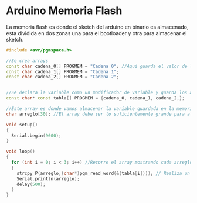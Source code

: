 # Arduino Memoria Flash
La memoria flash es donde el sketch del arduino en binario es almacenado, esta dividida en dos zonas una para el bootloader y otra para almacenar el sketch.

```c++
#include <avr/pgmspace.h>

//Se crea arrays
const char cadena_0[] PROGMEM = "Cadena 0"; //Aqui guarda el valor de la variable
const char cadena_1[] PROGMEM = "Cadena 1";
const char cadena_2[] PROGMEM = "Cadena 2";


//Se declara la variable como un modificador de variable y guarda los array en la memoria flash
const char* const tabla[] PROGMEM = {cadena_0, cadena_1, cadena_2,};

//Este array es donde vamos almacenar la variable guardada en la memoria flash
char arreglo[30]; //El array debe ser lo suficientemente grande para almacenar la cadena

void setup()
{
  Serial.begin(9600);
}

void loop()
{
  for (int i = 0; i < 3; i++) //Recorre el array mostrando cada arreglo
  {
    strcpy_P(arreglo,(char*)pgm_read_word(&(tabla[i]))); // Realiza un copia de la variable almacenada en la memoria flash en la variable arreglo
    Serial.println(arreglo);
    delay(500);
  }
}
```

